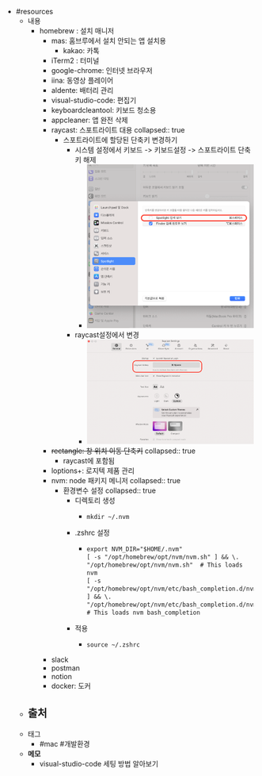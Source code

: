 - #resources
	- 내용
		- homebrew : 설치 매니저
			- mas: 홈브루에서 설치 안되는 앱 설치용
				- kakao: 카톡
			- iTerm2 : 터미널
			- google-chrome: 인터넷 브라우저
			- iina: 동영상 플레이어
			- aldente: 배터리 관리
			- visual-studio-code: 편집기
			- keyboardcleantool: 키보드 청소용
			- appcleaner: 앱 완전 삭제
			- raycast: 스포트라이트 대용
			  collapsed:: true
				- 스포트라이트에 할당된 단축키 변경하기
					- 시스템 설정에서 키보드 -> 키보드설정 -> 스포트라이트 단축키 해제
						- ![image.png](../assets/image_1713943450556_0.png)
					- raycast설정에서 변경
						- ![image.png](../assets/image_1713943530352_0.png)
			- ~~rectangle: 창 위치 이동 단축키~~
			  collapsed:: true
				- raycast에 포함됨
			- loptions+: 로지텍 제품 관리
			- nvm: node 패키지 메니저
			  collapsed:: true
				- 환경변수 설정
				  collapsed:: true
					- 디렉토리 생성
						- ```shell
						  mkdir ~/.nvm
						  ```
					- .zshrc 설정
						- ```shell
						  export NVM_DIR="$HOME/.nvm"
						  [ -s "/opt/homebrew/opt/nvm/nvm.sh" ] && \. "/opt/homebrew/opt/nvm/nvm.sh"  # This loads nvm
						  [ -s "/opt/homebrew/opt/nvm/etc/bash_completion.d/nvm" ] && \. "/opt/homebrew/opt/nvm/etc/bash_completion.d/nvm"  # This loads nvm bash_completion
						  ```
					- 적용
						- ```shell
						  source ~/.zshrc
						  ```
			- slack
			- postman
			- notion
			- docker: 도커
	- 출처
		-
	- 태그
		- #mac #개발환경
	- **메모**
		- visual-studio-code 세팅 방법 알아보기